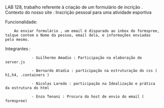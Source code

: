 LAB 128, trabalho referente à criação de um formulário de incrição .
Contexto do nosso site : Inscrição pessoal para uma atividade esportiva 

Funcionalidade: 

        Ao enviar formulário , um email é disparado ao inbox do formspree, talque contem o Nome da pessoa, email dela, e informações enviadas pelo mesmo. 


Integrantes : 

                - Guilhermo Amadio : Participação na elaboração do server.js 

                - Bernardo Atadia : participação na estruturação do css ( h1,h4, .containers )

                - Nicolas Laredo : participação na Idealização e prática da estrutura do html 

                - Enzo Tenani : Procura do host de envio do email ( formspree)

                